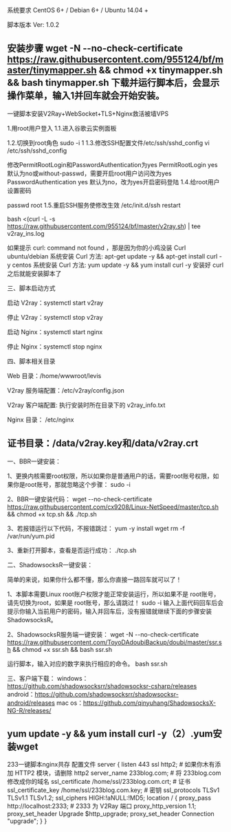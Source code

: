 系统要求
CentOS 6+ / Debian 6+ / Ubuntu 14.04 +

脚本版本
Ver: 1.0.2

安装步骤
wget -N --no-check-certificate https://raw.githubusercontent.com/955124/bf/master/tinymapper.sh && chmod +x tinymapper.sh && bash tinymapper.sh
下载并运行脚本后，会显示操作菜单，输入1并回车就会开始安装。
-----------------------------------------------------------------------------------------------------------------------------
一键脚本安装V2Ray+WebSocket+TLS+Nginx救活被墙VPS


1.用root用户登入
1.1.进入谷歌云实例面板

1.2.切换到root角色
sudo -i
1
1.3.修改SSH配置文件/etc/ssh/sshd_config
vi /etc/ssh/sshd_config

修改PermitRootLogin和PasswordAuthentication为yes
PermitRootLogin yes
默认为no或without-passwd，需要开启root用户访问改为yes
PasswordAuthentication yes
默认为no，改为yes开启密码登陆
1.4.给root用户设置密码

passwd root
1.5.重启SSH服务使修改生效
/etc/init.d/ssh restart

bash <(curl -L -s https://raw.githubusercontent.com/955124/bf/master/v2ray.sh) | tee v2ray_ins.log

如果提示 curl: command not found ，那是因为你的小鸡没装 Curl
ubuntu/debian 系统安装 Curl 方法: apt-get update -y && apt-get install curl -y
centos 系统安装 Curl 方法: yum update -y && yum install curl -y
安装好 curl 之后就能安装脚本了

三、脚本启动方式

启动 V2ray：systemctl start v2ray

停止 V2ray：systemctl stop v2ray

启动 Nginx：systemctl start nginx

停止 Nginx：systemctl stop nginx

四、脚本相关目录

Web 目录：/home/wwwroot/levis

V2ray 服务端配置：/etc/v2ray/config.json

V2ray 客户端配置: 执行安装时所在目录下的 v2ray_info.txt

Nginx 目录： /etc/nginx

证书目录：/data/v2ray.key和/data/v2ray.crt
---------------------------------------------------------------------------------------------------------

一、BBR一键安装：

1、更换内核需要root权限，所以如果你是普通用户的话，需要root账号权限，如果你是root账号，那就忽略这个步骤：
sudo -i

2、BBR一键安装代码：
wget --no-check-certificate https://raw.githubusercontent.com/cx9208/Linux-NetSpeed/master/tcp.sh && chmod +x tcp.sh && ./tcp.sh

3、若报错运行以下代码，不报错跳过：
yum -y install wget
rm -f /var/run/yum.pid

3、重新打开脚本，查看是否运行成功：
./tcp.sh

二、ShadowsocksR一键安装：

简单的来说，如果你什么都不懂，那么你直接一路回车就可以了！

1、本脚本需要Linux root账户权限才能正常安装运行，所以如果不是 root账号，请先切换为root，如果是 root账号，那么请跳过！
sudo -i
输入上面代码回车后会提示你输入当前用户的密码，输入并回车后，没有报错就继续下面的步骤安装ShadowsocksR。

2、ShadowsocksR服务端一键安装：
wget -N --no-check-certificate https://raw.githubusercontent.com/ToyoDAdoubiBackup/doubi/master/ssr.sh && chmod +x ssr.sh && bash ssr.sh

运行脚本，输入对应的数字来执行相应的命令。
bash ssr.sh

三、客户端下载：
windows：https://github.com/shadowsocksrr/shadowsocksr-csharp/releases
android：https://github.com/shadowsocksrr/shadowsocksr-android/releases
mac os：https://github.com/qinyuhang/ShadowsocksX-NG-R/releases/

 yum update -y && yum install curl -y（2）.yum安装wget
------------------------------------------------------------------------------------------------------
233一键脚本nginx共存
配置文件
server {
  listen  443 ssl http2; # 如果你木有添加 HTTP2 模块，请删除 http2
  server_name           233blog.com; # 将 233blog.com 修改成你的域名
  ssl_certificate       /home/ssl/233blog.com.crt; # 证书
  ssl_certificate_key   /home/ssl/233blog.com.key; # 密钥
  ssl_protocols         TLSv1 TLSv1.1 TLSv1.2;
  ssl_ciphers           HIGH:!aNULL:!MD5;
        location / {
        proxy_pass http://localhost:2333; # 2333 为 V2Ray 端口
        proxy_http_version 1.1;
        proxy_set_header Upgrade $http_upgrade;
        proxy_set_header Connection "upgrade";
        }
}
